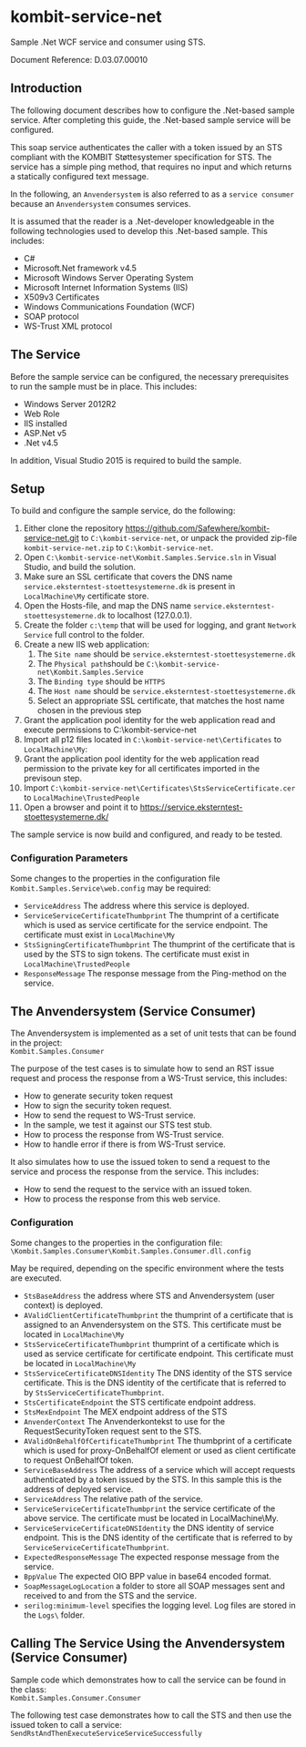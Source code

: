 # kombit-service-net
Sample .Net WCF service and consumer using STS.

Document Reference: D.03.07.00010

## <a name=“introduction”></a>Introduction
The following document describes how to configure the .Net-based sample service. After completing this guide, the .Net-based sample service will be configured.This soap service authenticates the caller with a token issued by an STS compliant with the KOMBIT Støttesystemer specification for STS. The service has a simple ping method, that requires no input and which returns a statically configured text message.In the following, an `Anvendersystem` is also referred to as a `service consumer` because an `Anvendersystem` consumes services.It is assumed that the reader is a .Net-developer knowledgeable in the following technologies used to develop this .Net-based sample. This includes:

* C#* Microsoft.Net framework v4.5* Microsoft Windows Server Operating System* Microsoft Internet Information Systems (IIS)* X509v3 Certificates* Windows Communications Foundation (WCF)* SOAP protocol* WS-Trust XML protocol

## <a name=“service”></a>The Service
Before the sample service can be configured, the necessary prerequisites to run the sample must be in place. This includes:

* Windows Server 2012R2* Web Role* IIS installed* ASP.Net v5* .Net v4.5

In addition, Visual Studio 2015 is required to build the sample.

## <a name=“setup”></a>Setup
To build and configure the sample service, do the following:

1. Either clone the repository <https://github.com/Safewhere/kombit-service-net.git> to `C:\kombit-service-net`, or unpack the provided zip-file `kombit-service-net.zip` to `C:\kombit-service-net`.
2. Open `C:\kombit-service-net\Kombit.Samples.Service.sln` in Visual Studio, and build the solution.
3. Make sure an SSL certificate that covers the DNS name `service.eksterntest-stoettesystemerne.dk` is present in `LocalMachine\My` certificate store.
4. Open the Hosts-file, and map the DNS name `service.eksterntest-stoettesystemerne.dk` to localhost (127.0.0.1).
5. Create the folder `c:\temp` that will be used for logging, and grant `Network Service` full control to the folder.
6. Create a new IIS web application:
	1. The `Site name` should be `service.eksterntest-stoettesystemerne.dk`
	2. The `Physical path`should be `C:\kombit-service-net\Kombit.Samples.Service`
	3. The `Binding type` should be `HTTPS`
	4. The `Host name` should be `service.eksterntest-stoettesystemerne.dk`
	5. Select an appropriate SSL certificate, that matches the host name chosen in the previous step
6. Grant the application pool identity for the web application read and execute permissions to C:\kombit-service-net
7. Import all p12 files located in `C:\kombit-service-net\Certificates` to `LocalMachine\My`:
8. Grant the application pool identity for the web application read permission to the private key for all certificates imported in the previsoun step.
9. Import `C:\kombit-service-net\Certificates\StsServiceCertificate.cer` to `LocalMachine\TrustedPeople`
10. Open a browser and point it to https://service.eksterntest-stoettesystemerne.dk/

The sample service is now build and configured, and ready to be tested.

### <a name=“configurationparameters”></a>Configuration ParametersSome changes to the properties in the configuration file `Kombit.Samples.Service\web.config` may be required:
* `ServiceAddress` The address where this service is deployed. 
* `ServiceServiceCertificateThumbprint` The thumprint of a certificate which is used as service certificate for the service endpoint. The certificate must exist in `LocalMachine\My`* `StsSigningCertificateThumbprint` The thumprint of the certificate that is used by the STS to sign tokens. The certificate must exist in `LocalMachine\TrustedPeople`
* `ResponseMessage` The response message from the Ping-method on the service.

## <a name=“anvendersystem”></a>The Anvendersystem (Service Consumer)
The Anvendersystem is implemented as a set of unit tests that can be found in the project:<br/>
`Kombit.Samples.Consumer`The purpose of the test cases is to simulate how to send an RST issue request and process the response from a WS-Trust service, this includes:* How to generate security token request 
* How to sign the security token request.
* How to send the request to WS-Trust service.
* In the sample, we test it against our STS test stub.
* How to process the response from WS-Trust service.
* How to handle error if there is from WS-Trust service.

It also simulates how to use the issued token to send a request to the service and process the response from the service. This includes:* How to send the request to the service with an issued token.* How to process the response from this web service.

### <a name=“consumerconfiguration”></a>Configuration
Some changes to the properties in the configuration file:<br/>
`\Kombit.Samples.Consumer\Kombit.Samples.Consumer.dll.config`May be required, depending on the specific environment where the tests are executed.* `StsBaseAddress` the address where STS and Anvendersystem (user context) is deployed.
* `AValidClientCertificateThumbprint` the thumprint of a certificate that is assigned to an Anvendersystem on  the STS. This certificate must be located in `LocalMachine\My`
* `StsServiceCertificateThumbprint` thumprint of a certificate which is used as service certificate for certificate endpoint. This certificate must be located in `LocalMachine\My`
* `StsServiceCertificateDNSIdentity` The DNS identity of the STS service certificate. This is the DNS identity of the certificate that is referred to by `StsServiceCertificateThumbprint`.
* `StsCertificateEndpoint` the STS certificate endpoint address.
* `StsMexEndpoint` The MEX endpoint address of the STS
* `AnvenderContext` The Anvenderkontekst to use for the RequestSecurityToken request sent to the STS.
* `AValidOnBehalfOfCertificateThumbprint` The thumbprint of a certificate which is used for proxy-OnBehalfOf element or used as client certificate to request OnBehalfOf token.
* `ServiceBaseAddress` The address of a service which will accept requests authenticated by a token issued by the STS. In this sample this is the address of deployed service.
* `ServiceAddress` The relative path of the service.
* `ServiceServiceCertificateThumbprint` the service certificate of the above service. The certificate must be  located in LocalMachine\My.
* `ServiceServiceCertificateDNSIdentity` the DNS identity of service endpoint. This is the DNS identity of the certificate that is referred to by `ServiceServiceCertificateThumbprint`.
* `ExpectedResponseMessage` The expected response message from the service.
* `BppValue` The expected OIO BPP value in base64 encoded format.
* `SoapMessageLogLocation` a folder to store all SOAP messages sent and received to and from the STS and the service.
* `serilog:minimum-level` specifies the logging level. Log files are stored in the `Logs\` folder.
 
## Calling The Service Using the Anvendersystem (Service Consumer)

Sample code which demonstrates how to call the service can be found in the class:<br/>
`Kombit.Samples.Consumer.Consumer`The following test case demonstrates how to call the STS and then use the issued token to call a service:<br/>
`SendRstAndThenExecuteServiceServiceSuccessfully`